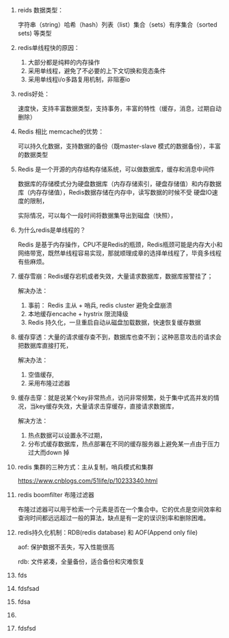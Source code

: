 1. reids 数据类型：

   字符串（string）哈希（hash）列表（list）集合（sets）有序集合（sorted sets) 等类型

   

2. redis单线程快的原因：

   1. 大部分都是纯粹的内存操作
   2. 采用单线程，避免了不必要的上下文切换和竞态条件
   3. 采用单线程i/o多路复用机制，非阻塞io

3. redis好处：

   速度快，支持丰富数据类型，支持事务，丰富的特性（缓存，消息，过期自动删除）

4. Redis 相比 memcache的优势：

   可以持久化数据，支持数据的备份（既master-slave 模式的数据备份），丰富的数据类型

5. Redis 是一个开源的内存结构存储系统，可以做数据库，缓存和消息中间件

   数据库的存储模式分为硬盘数据库（内存存储索引，硬盘存储值）和内存数据库（内存存储值），Redis数据存储在内存中，读写数据的时候不受 硬盘IO速度的限制，

   实际情况，可以每个一段时间将数据集导出到磁盘（快照），

6. 为什么redis是单线程的？

   Redis 是基于内存操作，CPU不是Redis的瓶颈，Redis瓶颈可能是内存大小和网络带宽，既然单线程容易实现，那就顺理成章的选择单线程了，毕竟多线程有些麻烦。

7. 缓存雪崩：Redis缓存宕机或者失效，大量请求数据库，数据库报警挂了；

   解决办法：

   1. 事前： Redis 主从 + 哨兵, redis cluster 避免全盘崩溃
   2. 本地缓存encache + hystrix 限流降级
   3. Redis 持久化，一旦重启自动从磁盘加载数据，快速恢复缓存数据

8. 缓存穿透：大量的请求缓存查不到，数据库也查不到；这种恶意攻击的请求会把数据库直接打死，

   解决办法：

   1. 空值缓存,
   2. 采用布隆过滤器

9. 缓存击穿：就是说某个key非常热点，访问非常频繁，处于集中式高并发的情况，当key缓存失效，大量请求击穿缓存，直接请求数据库，

   解决方法：

   1. 热点数据可以设置永不过期，
   2. 分布式缓存数据库，热点部署在不同的缓存服务器上避免某一点由于压力过大而down 掉

10. redis 集群的三种方式：主从复制，哨兵模式和集群

    https://www.cnblogs.com/51life/p/10233340.html

11. redis boomfilter 布隆过滤器

    布隆过滤器可以用于检索一个元素是否在一个集合中。它的优点是空间效率和查询时间都远远超过一般的算法，缺点是有一定的误识别率和删除困难。

12. redis持久化机制：RDB(redis database) 和 AOF(Append only file)

    aof: 保护数据不丢失，写入性能很高

    rdb: 文件紧凑，全量备份，适合备份和灾难恢复

13. fds

14. fdsfsad

15. fdsa

16. 

17. fdsfsd

    